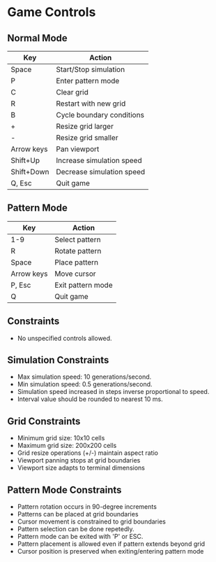 # Game Controls

## Normal Mode

| Key         | Action                         |
|-------------|--------------------------------|
| Space       | Start/Stop simulation          |
| P           | Enter pattern mode             |
| C           | Clear grid                     |
| R           | Restart with new grid          |
| B           | Cycle boundary conditions      |
| +           | Resize grid larger             |
| -           | Resize grid smaller            |
| Arrow keys  | Pan viewport                   |
| Shift+Up    | Increase simulation speed      |
| Shift+Down  | Decrease simulation speed      |
| Q, Esc      | Quit game                      |

## Pattern Mode

| Key         | Action                         |
|-------------|--------------------------------|
| 1-9         | Select pattern                 |
| R           | Rotate pattern                 |
| Space       | Place pattern                  |
| Arrow keys  | Move cursor                    |
| P, Esc      | Exit pattern mode              |
| Q           | Quit game                      |

## Constraints

- No unspecified controls allowed.

## Simulation Constraints

- Max simulation speed: 10 generations/second.
- Min simulation speed: 0.5 generations/second.
- Simulation speed increased in steps inverse proportional to speed.
- Interval value should be rounded to nearest 10 ms.

## Grid Constraints

- Minimum grid size: 10x10 cells
- Maximum grid size: 200x200 cells
- Grid resize operations (+/-) maintain aspect ratio
- Viewport panning stops at grid boundaries
- Viewport size adapts to terminal dimensions

## Pattern Mode Constraints

- Pattern rotation occurs in 90-degree increments
- Patterns can be placed at grid boundaries
- Cursor movement is constrained to grid boundaries
- Pattern selection can be done repetedly.
- Pattern mode can be exited with 'P' or ESC.
- Pattern placement is allowed even if pattern extends beyond grid
- Cursor position is preserved when exiting/entering pattern mode

